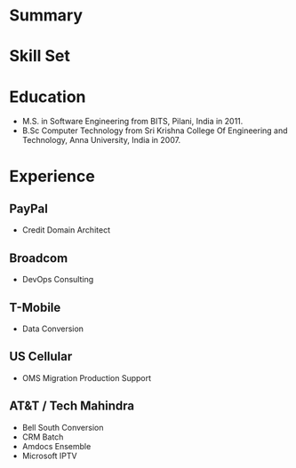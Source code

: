 # Summary

# Skill Set

# Education

- M.S. in Software Engineering from BITS, Pilani, India in 2011.
- B.Sc Computer Technology from Sri Krishna College Of Engineering and Technology, Anna University, India in 2007.

# Experience

## PayPal 

- Credit Domain Architect

## Broadcom 

- DevOps Consulting

## T-Mobile

- Data Conversion 

## US Cellular

- OMS Migration Production Support

## AT&T / Tech Mahindra

- Bell South Conversion
- CRM Batch 
- Amdocs Ensemble
- Microsoft IPTV
